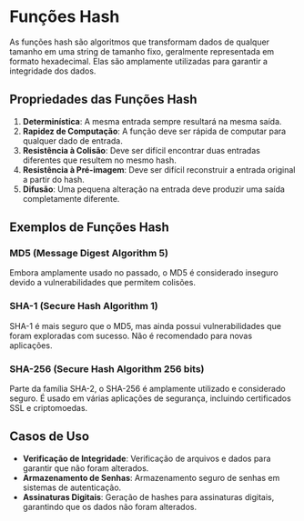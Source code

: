 # Funções Hash

As funções hash são algoritmos que transformam dados de qualquer tamanho em uma string de tamanho fixo, geralmente representada em formato hexadecimal. Elas são amplamente utilizadas para garantir a integridade dos dados.

## Propriedades das Funções Hash

1. **Determinística**: A mesma entrada sempre resultará na mesma saída.
2. **Rapidez de Computação**: A função deve ser rápida de computar para qualquer dado de entrada.
3. **Resistência à Colisão**: Deve ser difícil encontrar duas entradas diferentes que resultem no mesmo hash.
4. **Resistência à Pré-imagem**: Deve ser difícil reconstruir a entrada original a partir do hash.
5. **Difusão**: Uma pequena alteração na entrada deve produzir uma saída completamente diferente.

## Exemplos de Funções Hash

### MD5 (Message Digest Algorithm 5)

Embora amplamente usado no passado, o MD5 é considerado inseguro devido a vulnerabilidades que permitem colisões.

### SHA-1 (Secure Hash Algorithm 1)

SHA-1 é mais seguro que o MD5, mas ainda possui vulnerabilidades que foram exploradas com sucesso. Não é recomendado para novas aplicações.

### SHA-256 (Secure Hash Algorithm 256 bits)

Parte da família SHA-2, o SHA-256 é amplamente utilizado e considerado seguro. É usado em várias aplicações de segurança, incluindo certificados SSL e criptomoedas.

## Casos de Uso

- **Verificação de Integridade**: Verificação de arquivos e dados para garantir que não foram alterados.
- **Armazenamento de Senhas**: Armazenamento seguro de senhas em sistemas de autenticação.
- **Assinaturas Digitais**: Geração de hashes para assinaturas digitais, garantindo que os dados não foram alterados.
